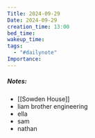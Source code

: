 ```yaml
---
Title: 2024-09-29
Date: 2024-09-29
creation_time: 13:00
bed_time: 
wakeup_time: 
tags:
  - "#dailynote"
Importance:
---
```

##### Notes:
- [[Sowden House]]
- liam brother engineering
- ella
- sam
- nathan
